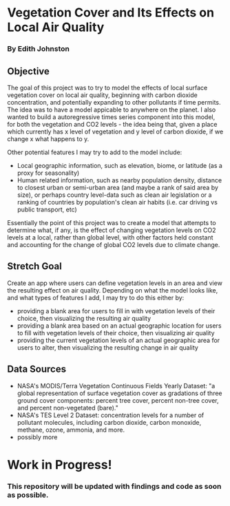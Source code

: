 # Vegetation Cover and Its Effects on Local Air Quality
### By Edith Johnston

## Objective
The goal of this project was to try to model the effects of local surface vegetation cover on local air quality, beginning with carbon dioxide concentration, and potentially expanding to other pollutants if time permits. The idea was to have a model appicable to anywhere on the planet. I also wanted to build a autoregressive times series component into this model, for both the vegetation and CO2 levels - the idea being that, given a place which currently has x level of vegetation and y level of carbon dioxide, if we change x what happens to y.  

Other potential features I may try to add to the model include:
- Local geographic information, such as elevation, biome, or latitude (as a proxy for seasonality)
- Human related information, such as nearby population density, distance to closest urban or semi-urban area (and maybe a rank of said area by size), or perhaps country level-data such as clean air legislation or a ranking of countries by population's clean air habits (i.e. car driving vs public transport, etc)

Essentially the point of this project was to create a model that attempts to determine what, if any, is the effect of changing vegetation levels on CO2 levels at a local, rather than global level, with other factors held constant and accounting for the change of global CO2 levels due to climate change.

## Stretch Goal
Create an app where users can define vegetation levels in an area and view the resulting effect on air quality. Depending on what the model looks like, and what types of features I add, I may try to do this either by:
- providing a blank area for users to fill in with vegetation levels of their choice, then visualizing the resulting air quality
- providing a blank area based on an actual geographic location for users to fill with vegetation levels of their choice, then visualizing air quality
- providing the current vegetation levels of an actual geographic area for users to alter, then visualizing the resulting change in air quality

## Data Sources
- NASA's MODIS/Terra Vegetation Continuous Fields Yearly Dataset: "a global representation of surface vegetation cover as gradations of three ground cover components: percent tree cover, percent non-tree cover, and percent non-vegetated (bare)."
- NASA's TES Level 2 Dataset: concentration levels for a number of pollutant molecules, including carbon dioxide, carbon monoxide, methane, ozone, ammonia, and more.
- possibly more
  
# Work in Progress!
### **This repository will be updated with findings and code as soon as possible.**

